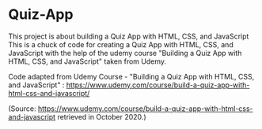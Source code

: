 # Quiz-App
This project is about building a Quiz App with HTML, CSS, and JavaScript
This is a chuck of code for creating a Quiz App with HTML, CSS, and JavaScript with the help of the udemy course "Building a Quiz App with HTML, CSS, and JavaScript" taken from Udemy.

Code adapted from Udemy Course - "Building a Quiz App with HTML, CSS, and JavaScript" :
https://www.udemy.com/course/build-a-quiz-app-with-html-css-and-javascript/

(Source: https://www.udemy.com/course/build-a-quiz-app-with-html-css-and-javascript retrieved in October 2020.)
